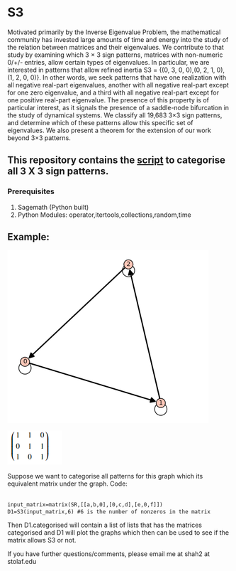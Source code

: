 # S3


Motivated primarily by the Inverse Eigenvalue Problem, the mathematical community
has invested large amounts of time and energy into the study of the relation
between matrices and their eigenvalues. We contribute to that study by
examining which 3 × 3 sign patterns, matrices with non-numeric 0/+/- entries,
allow certain types of eigenvalues. In particular, we are interested in patterns
that allow refined inertia S3 = {(0, 3, 0, 0),(0, 2, 1, 0),(1, 2, 0, 0)}. In other words,
we seek patterns that have one realization with all negative real-part eigenvalues,
another with all negative real-part except for one zero eigenvalue, and a
third with all negative real-part except for one positive real-part eigenvalue. The
presence of this property is of particular interest, as it signals the presence of a
saddle-node bifurcation in the study of dynamical systems. We classify all 19,683
3×3 sign patterns, and determine which of these patterns allow this specific set of
eigenvalues. We also present a theorem for the extension of our work beyond 3×3
patterns.


## This repository contains the [script](https://github.com/kalapathar/S3/blob/master/categorise_s3.py) to categorise all 3 X 3 sign patterns. 


### Prerequisites
1. Sagemath (Python built)
2. Python Modules: operator,itertools,collections,random,time



## Example: 


[graph]: https://github.com/kalapathar/S3/blob/master/D1.PNG "Logo Title Text 2"

![alt text][graph]

![alt text](https://github.com/kalapathar/S3/blob/master/m_d1.PNG)

Suppose we want to categorise all patterns for this graph which its equivalent matrix under the graph. Code:
```

input_matrix=matrix(SR,[[a,b,0],[0,c,d],[e,0,f]])
D1=S3(input_matrix,6) #6 is the number of nonzeros in the matrix

```
Then D1.categorised will contain a list of lists that has the matrices categorised and D1 will plot the graphs which then can be used to see if the matrix allows S3 or not.

If you have further questions/comments, please email me at shah2 at stolaf.edu